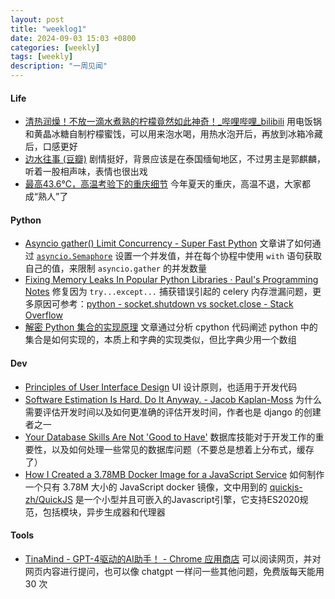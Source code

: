 ```yaml
---
layout: post
title: "weeklog1"
date: 2024-09-03 15:03 +0800
categories: [weekly]
tags: [weekly]
description: "一周见闻"
---
```




#### Life

- [清热润燥！不放一滴水煮熟的柠檬竟然如此神奇！_哔哩哔哩_bilibili](https://www.bilibili.com/video/BV1PH4y1F7F9/?spm_id_from=333.1007.top_right_bar_window_custom_collection.content.click&vd_source=944cc98c5a335c079eea8cddd1ac3156) 用电饭锅和黄晶冰糖自制柠檬蜜饯，可以用来泡水喝，用热水泡开后，再放到冰箱冷藏后，口感更好
- [边水往事 (豆瓣)](https://movie.douban.com/subject/36097760/) 剧情挺好，背景应该是在泰国缅甸地区，不过男主是郭麒麟，听着一股相声味，表情也很出戏
- [最高43.6℃，高温考验下的重庆细节](https://mp.weixin.qq.com/s/UN4ScZqSNE6k-RT8wtB0wg) 今年夏天的重庆，高温不退，大家都成“熟人”了



#### Python

- [Asyncio gather() Limit Concurrency - Super Fast Python](https://superfastpython.com/asyncio-gather-limit-concurrency/) 文章讲了如何通过 [`asyncio.Semaphore`](https://docs.python.org/zh-cn/3/library/asyncio-sync.html#asyncio.Semaphore) 设置一个并发值，并在每个协程中使用 `with` 语句获取自己的值，来限制 `asyncio.gather` 的并发数量
- [Fixing Memory Leaks In Popular Python Libraries · Paul's Programming Notes](https://www.paulsprogrammingnotes.com/2021/12/python-memory-leaks.html) 修复因为 `try...except...` 捕获错误引起的 celery 内存泄漏问题，更多原因可参考：[python - socket.shutdown vs socket.close - Stack Overflow](https://stackoverflow.com/questions/409783/socket-shutdown-vs-socket-close/598759#598759)
- [解密 Python 集合的实现原理](https://mp.weixin.qq.com/s/bVGYCrLWgpCqWGNojjf1pg) 文章通过分析 cpython 代码阐述 python 中的集合是如何实现的，本质上和字典的实现类似，但比字典少用一个数组



#### Dev

- [Principles of User Interface Design](http://bokardo.com/principles-of-user-interface-design/) UI 设计原则，也适用于开发代码
- [Software Estimation Is Hard. Do It Anyway. - Jacob Kaplan-Moss](https://jacobian.org/2021/may/20/estimation/) 为什么需要评估开发时间以及如何更准确的评估开发时间，作者也是 django 的创建者之一
- [Your Database Skills Are Not 'Good to Have'](https://renegadeotter.com/2023/11/12/your-database-skills-are-not-good-to-have.html) 数据库技能对于开发工作的重要性，以及如何处理一些常见的数据库问题（不要总是想着上分布式，缓存了）
- [How I Created a 3.78MB Docker Image for a JavaScript Service](https://shenzilong.cn/record/How%20I%20Created%20a%203.78MB%20Docker%20Image%20for%20a%20JavaScript%20Service) 如何制作一个只有 3.78M 大小的 JavaScript docker 镜像，文中用到的 [quickjs-zh/QuickJS](https://github.com/quickjs-zh/QuickJS) 是一个小型并且可嵌入的Javascript引擎，它支持ES2020规范，包括模块，异步生成器和代理器



#### Tools

- [TinaMind - GPT-4驱动的AI助手！ - Chrome 应用商店](https://chromewebstore.google.com/detail/tinamind-gpt-4%E9%A9%B1%E5%8A%A8%E7%9A%84ai%E5%8A%A9%E6%89%8B%EF%BC%81/befflofjcniongenjmbkgkoljhgliihe) 可以阅读网页，并对网页内容进行提问，也可以像 chatgpt 一样问一些其他问题，免费版每天能用 30 次

